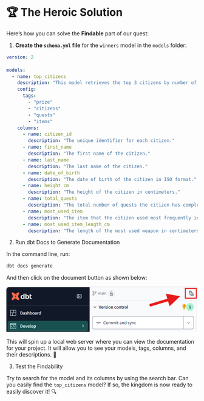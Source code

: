 # 🏆 **The Heroic Solution**

Here’s how you can solve the **Findable** part of our quest:

1. **Create the `schema.yml` file** for the `winners` model in the `models` folder:

```yaml
version: 2

models:
  - name: top_citizens
    description: "This model retrieves the top 3 citizens by number of quests completed, along with their height and the most used weapon."
    config:
      tags:
        - "prize"
        - "citizens"
        - "quests"
        - "items"
    columns:
      - name: citizen_id
        description: "The unique identifier for each citizen."
      - name: first_name
        description: "The first name of the citizen."
      - name: last_name
        description: "The last name of the citizen."
      - name: date_of_birth
        description: "The date of birth of the citizen in ISO format."
      - name: height_cm
        description: "The height of the citizen in centimeters."
      - name: total_quests
        description: "The total number of quests the citizen has completed."
      - name: most_used_item
        description: "The item that the citizen used most frequently in their quests."
      - name: most_used_item_length_cm
        description: "The length of the most used weapon in centimeters."
```

2. Run dbt Docs to Generate Documentation

In the command line, run:

```bash
dbt docs generate
```

And then click on the document button as shown below:

![Visual Guide](./doc_button.png)

This will spin up a local web server where you can view the documentation for your project. It will allow you to see your models, tags, columns, and their descriptions. 📜

3. Test the Findability

Try to search for the model and its columns by using the search bar. Can you easily find the `top_citizens` model? If so, the kingdom is now ready to easily discover it! 🔍
